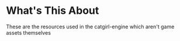 # What's This About

These are the resources used in the catgirl-engine which aren't game assets themselves
